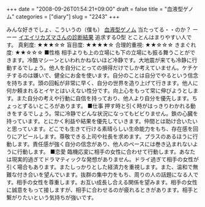 +++
date = "2008-09-26T01:54:21+09:00"
draft = false
title = "血液型ゲノム"
categories = ["diary"]
slug = "2243"
+++

みんな好きでしょ、こういうの（僕も）
<a href="http://blood-genome.com/index.html" target="_blank">血液型ゲノム</a>
当たってる・・のか？
ーーー
<a href="http://blood-genome.com/d/92008/9261/926484544548/" target="_blank">イエイリカズマさんの診断結果</a>
追求するO型
とことんはまりやすい人です。
真剣度:	★★★☆☆
盲目度:	★★★★☆
合理的重視:	★★☆☆☆
きまぐれ度:	★★☆☆☆
■性格
相手よりも上の立場にも下の立場にも振る舞うことができます。冷酷マシーンといわれかねないほど冷静です。大地震が来ても冷静に行動するでしょう。他人を自分にとっての損得だけでしか考えていません。ケチケチするのは嫌いで、健全にお金を使います。自分のことは自分でやるという信念を持ちます。頭の回転が非常に早く、自分の世界を造り上げて行きます。他人に何か頼まれるとイヤとはいえない性分です。向上心をもって常に伸びようとします。また自分の考えや行動に自信を持っており、他人より自分を優先します。ちょっとずるいところがあります。
■仕事
押す時と引く時がはっきりわかれる動きをするでしょう。常に冷静でどんな状況になってもビビりません。鉄の心臓を持っています。とにかく利益や結果を優先していきます。仲間とは助け合いたいと思っています。どこでも生きて行ける素晴らしい生命能力をもち、存在感を回りにアピールします。尊敬できる上司や社長を求めます。プラスのあるほうに行動します。責任感が強く自分の信念があり、他人のペースには巻き込まれないように行動します。
■恋愛
臨機応変に相手の女性に合わせて行動します。あなたは現実的過ぎてドラマティックな発想がありません。ドライ過ぎて相手の女性が引く場合もあります。またしっかりとした経済力を重視します。また、温和で無難な付き合いを望んでいます。抜群の集中力をもち、周りの人の話題になる人です。相手の女性を尊重します。お互い成長し合える関係を望みます。相手の女性に誠意をもって接しますが、相手に合わせるのが疲れるときがあります。相手と繋がりたいという気持ちが強いです。
